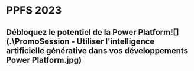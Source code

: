 # PPFS 2023
## Débloquez le potentiel de la Power Platform![](.\PromoSession - Utiliser l'intelligence artificielle générative dans vos développements Power Platform.jpg)
